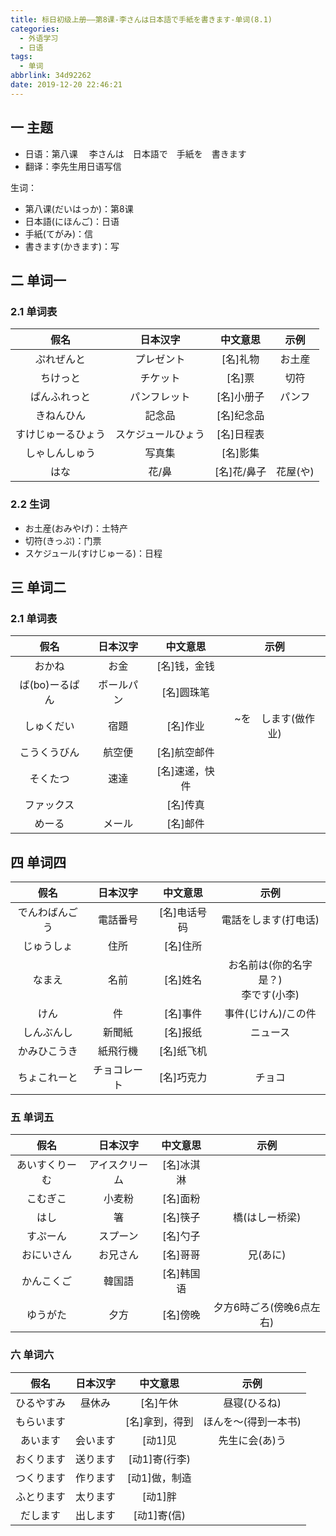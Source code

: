 ```yaml
---
title: 标日初级上册——第8课-李さんは日本語で手紙を書きます-单词(8.1)
categories:
  - 外语学习
  - 日语
tags:
  - 单词
abbrlink: 34d92262
date: 2019-12-20 22:46:21
---
```

## 一 主题
* 日语：第八课 　李さんは　日本語で　手紙を　書きます
* 翻译：李先生用日语写信

生词：
* 第八课(だいはっか)：第8课
* 日本語(にほんご)：日语
* 手紙(てがみ)：信
* 書きます(かきます)：写

<!--more-->

## 二 单词一
### 2.1 单词表
|        假名        |      日本汉字      |  中文意思   |   示例   |
| :----------------: | :----------------: | :---------: | :------: |
|     ぷれぜんと     |     プレゼント     |  [名]礼物   |  お土産  |
|      ちけっと      |      チケット      |   [名]票    |   切符   |
|    ぱんふれっと    |    パンフレット    | [名]小册子  |  パンフ  |
|     きねんひん     |       記念品       | [名]纪念品  |          |
| すけじゅーるひょう | スケジュールひょう | [名]日程表  |          |
|   しゃしんしゅう   |       写真集       |  [名]影集   |          |
|        はな        |       花/鼻        | [名]花/鼻子 | 花屋(や) |

### 2.2 生词

* お土産(おみやげ)：土特产
* 切符(きっぷ)：门票
* スケジュール(すけじゅーる)：日程

## 三 单词二

### 2.1 单词表

|      假名      |  日本汉字  |    中文意思    |        示例         |
| :------------: | :--------: | :------------: | :-----------------: |
|     おかね     |    お金    |  [名]钱，金钱  |                     |
| ば(bo)ーるぱん | ボールパン |   [名]圆珠笔   |                     |
|   しゅくだい   |    宿題    |    [名]作业    | ~を　します(做作业) |
|  こうくうびん  |   航空便   |  [名]航空邮件  |                     |
|    そくたつ    |    速達    | [名]速递，快件 |                     |
|   ファックス   |            |    [名]传真    |                     |
|     めーる     |   メール   |    [名]邮件    |                     |

## 四 单词四

|      假名      |   日本汉字   |   中文意思   |                  示例                  |
| :------------: | :----------: | :----------: | :------------------------------------: |
| でんわばんごう |   電話番号   | [名]电话号码 |          電話をします(打电话)          |
|   じゅうしょ   |     住所     |   [名]住所   |                                        |
|     なまえ     |     名前     |   [名]姓名   | お名前は(你的名字是？)<br>李です(小李) |
|      けん      |      件      |   [名]事件   |          事件(じけん)/この件           |
|   しんぶんし   |    新聞紙    |   [名]报纸   |                ニュース                |
|  かみひこうき  |   紙飛行機   |  [名]纸飞机  |                                        |
|  ちょこれーと  | チョコレート |  [名]巧克力  |                 チョコ                 |

### 五 单词五

|      假名      |    日本汉字    |  中文意思  |           示例           |
| :------------: | :------------: | :--------: | :----------------------: |
| あいすくりーむ | アイスクリーム | [名]冰淇淋 |                          |
|    こむぎこ    |     小麦粉     |  [名]面粉  |                          |
|      はし      |       箸       |  [名]筷子  |      橋(はしー桥梁)      |
|    すぷーん    |    スプーン    |  [名]勺子  |                          |
|   おにいさん   |    お兄さん    |  [名]哥哥  |         兄(あに)         |
|   かんこくご   |     韓国語     | [名]韩国语 |                          |
|    ゆうがた    |      夕方      |  [名]傍晚  | 夕方6時ごろ(傍晚6点左右) |

### 六 单词六

|    假名    | 日本汉字 |    中文意思    |         示例         |
| :--------: | :------: | :------------: | :------------------: |
| ひるやすみ |  昼休み  |    [名]午休    |     昼寝(ひるね)     |
| もらいます |          | [名]拿到，得到 | ほんを～(得到一本书) |
|  あいます  | 会います |    [动1]见     |    先生に会(あ)う    |
| おくります | 送ります | [动1]寄(行李)  |                      |
| つくります | 作ります | [动1]做，制造  |                      |
| ふとります | 太ります |    [动1]胖     |                      |
|  だします  | 出します |  [动1]寄(信)   |                      |

